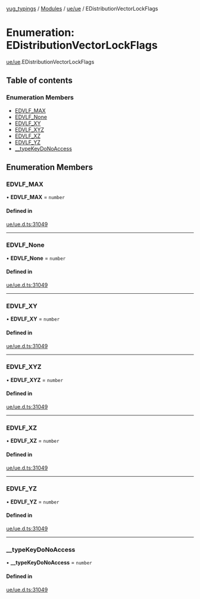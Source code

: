 [yug_typings](../README.md) / [Modules](../modules.md) / [ue/ue](../modules/ue_ue.md) / EDistributionVectorLockFlags

# Enumeration: EDistributionVectorLockFlags

[ue/ue](../modules/ue_ue.md).EDistributionVectorLockFlags

## Table of contents

### Enumeration Members

- [EDVLF\_MAX](ue_ue.EDistributionVectorLockFlags.md#edvlf_max)
- [EDVLF\_None](ue_ue.EDistributionVectorLockFlags.md#edvlf_none)
- [EDVLF\_XY](ue_ue.EDistributionVectorLockFlags.md#edvlf_xy)
- [EDVLF\_XYZ](ue_ue.EDistributionVectorLockFlags.md#edvlf_xyz)
- [EDVLF\_XZ](ue_ue.EDistributionVectorLockFlags.md#edvlf_xz)
- [EDVLF\_YZ](ue_ue.EDistributionVectorLockFlags.md#edvlf_yz)
- [\_\_typeKeyDoNoAccess](ue_ue.EDistributionVectorLockFlags.md#__typekeydonoaccess)

## Enumeration Members

### EDVLF\_MAX

• **EDVLF\_MAX** = `number`

#### Defined in

[ue/ue.d.ts:31049](https://github.com/YugMetaverse/yug_typings/blob/25cad34/ue/ue.d.ts#L31049)

___

### EDVLF\_None

• **EDVLF\_None** = `number`

#### Defined in

[ue/ue.d.ts:31049](https://github.com/YugMetaverse/yug_typings/blob/25cad34/ue/ue.d.ts#L31049)

___

### EDVLF\_XY

• **EDVLF\_XY** = `number`

#### Defined in

[ue/ue.d.ts:31049](https://github.com/YugMetaverse/yug_typings/blob/25cad34/ue/ue.d.ts#L31049)

___

### EDVLF\_XYZ

• **EDVLF\_XYZ** = `number`

#### Defined in

[ue/ue.d.ts:31049](https://github.com/YugMetaverse/yug_typings/blob/25cad34/ue/ue.d.ts#L31049)

___

### EDVLF\_XZ

• **EDVLF\_XZ** = `number`

#### Defined in

[ue/ue.d.ts:31049](https://github.com/YugMetaverse/yug_typings/blob/25cad34/ue/ue.d.ts#L31049)

___

### EDVLF\_YZ

• **EDVLF\_YZ** = `number`

#### Defined in

[ue/ue.d.ts:31049](https://github.com/YugMetaverse/yug_typings/blob/25cad34/ue/ue.d.ts#L31049)

___

### \_\_typeKeyDoNoAccess

• **\_\_typeKeyDoNoAccess** = `number`

#### Defined in

[ue/ue.d.ts:31049](https://github.com/YugMetaverse/yug_typings/blob/25cad34/ue/ue.d.ts#L31049)
